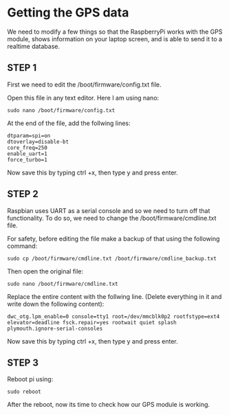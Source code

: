 # Getting the GPS data
 
We need to modify a few things so that the RaspberryPi works with the GPS module, shows information on your laptop screen, and is able to send it to a realtime database.

## STEP 1
First we need to edit the /boot/firmware/config.txt file. 

Open this file in any text editor. Here I am using nano:

`
sudo nano /boot/firmware/config.txt
`

At the end of the file, add the follwing lines:

`````
dtparam=spi=on
dtoverlay=disable-bt
core_freq=250
enable_uart=1
force_turbo=1
`````

Now save this by typing ctrl +x, then type y and press enter.

## STEP 2
Raspbian uses UART as a serial console and so we need to turn off that functionality. To do so, we need to change the /boot/firmware/cmdline.txt file. 

For safety, before editing the file make a backup of that using the following command:


`
sudo cp /boot/firmware/cmdline.txt /boot/firmware/cmdline_backup.txt
`

Then open the original file:

`
sudo nano /boot/firmware/cmdline.txt
`

Replace the entire content with the follwing line. (Delete everything in it and write down the following content):

`
dwc_otg.lpm_enable=0 console=tty1 root=/dev/mmcblk0p2 rootfstype=ext4 elevator=deadline fsck.repair=yes rootwait quiet splash plymouth.ignore-serial-consoles
`

Now save this by typing ctrl +x, then type y and press enter.

## STEP 3
Reboot pi using:

`
sudo reboot
`

After the reboot, now its time to check how our GPS module is working.

